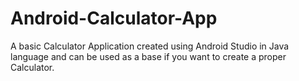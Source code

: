 # Android-Calculator-App
A basic Calculator Application created using Android Studio in Java language and can be used as a base if you want to create a proper Calculator.
